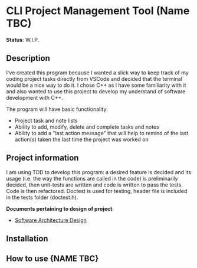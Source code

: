 # CLI Project Management Tool (Name TBC)
**Status**: W.I.P.

## Description
I've created this program because I wanted a slick way to keep track of my coding project tasks directly from VSCode and decided that the terminal would be a nice way to do it. I chose C++ as I have some familiarity with it and also wanted to use this project to develop my understand of software development with C++.

The program will have basic functionality:
- Project task and note lists
- Ability to add, modify, delete and complete tasks and notes
- Ability to add a "last action message" that will help to remind of the last action(s) taken the last time the project was worked on

## Project information
I am using TDD to develop this program: a desired feature is decided and its usage (i.e. the way the functions are called in the code) is preliminarily decided, then unit-tests are written and code is written to pass the tests. Code is then refactored. Doctest is used for testing, header file is included in the tests folder (doctest.h).

**Documents pertaining to design of project**:
 - [Software Architecture Design](architectureDesign.md)

## Installation

## How to use {NAME TBC}




